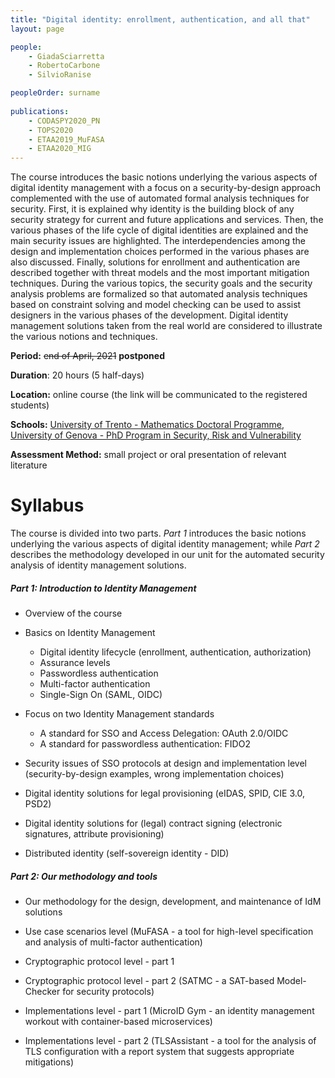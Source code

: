 ```yaml
---
title: "Digital identity: enrollment, authentication, and all that"
layout: page

people:
    - GiadaSciarretta
    - RobertoCarbone
    - SilvioRanise

peopleOrder: surname
      
publications:
    - CODASPY2020_PN
    - TOPS2020
    - ETAA2019_MuFASA
    - ETAA2020_MIG
---
```


The course introduces the basic notions underlying the various aspects of digital identity management with a focus on a security-by-design approach complemented with the use of automated formal analysis techniques for security. First, it is explained why identity is the building block of any security strategy for current and future applications and services. Then, the various phases of the life cycle of digital identities are explained and the main security issues are highlighted. The interdependencies among the design and implementation choices performed in the various phases are also discussed.  Finally, solutions for enrollment and authentication are described together with threat models and the most important mitigation techniques.  During the various topics, the security goals and the security analysis problems are formalized so that automated analysis techniques based on constraint solving and model checking can be used to assist designers in the various phases of the development. Digital identity management solutions taken from the real world are considered to illustrate the various notions and techniques.

**Period:** ~~end of April, 2021~~ **postponed**

**Duration**: 20 hours (5 half-days)

**Location:** online course (the link will be communicated to the registered students)

**Schools:** [University of Trento - Mathematics Doctoral Programme](https://www.unitn.it/drmath/46/courses),  [University of Genova - PhD Program in Security, Risk and Vulnerability](https://sicurezza.unige.it/)

**Assessment Method:** small project or oral presentation of relevant literature

# Syllabus

The course is divided into two parts. *Part 1* introduces the basic notions underlying the various aspects of digital identity management; while *Part 2* describes the methodology developed in our unit for the automated security analysis of identity management solutions.

##### Part 1: Introduction to Identity Management 

- Overview of the course

- Basics on Identity Management
  - Digital identity lifecycle (enrollment, authentication, authorization)
  - Assurance levels
  - Passwordless authentication 
  - Multi-factor authentication 
  - Single-Sign On (SAML, OIDC)
- Focus on two Identity Management standards
  - A standard for SSO and Access Delegation: OAuth 2.0/OIDC  
  - A standard for passwordless authentication: FIDO2 
- Security issues of SSO protocols at design and implementation level (security-by-design examples, wrong implementation choices) 
- Digital identity solutions for legal provisioning (eIDAS, SPID, CIE 3.0, PSD2)
- Digital identity solutions for (legal) contract signing (electronic signatures, attribute provisioning)  
- Distributed identity (self-sovereign identity - DID) 

##### Part 2: Our methodology and tools 

- Our methodology for the design, development, and maintenance of IdM solutions 

- Use case scenarios level (MuFASA - a tool for high-level specification and analysis of multi-factor authentication)

- Cryptographic protocol level - part 1

- Cryptographic protocol level - part 2 (SATMC - a SAT-based Model-Checker for security protocols)

- Implementations level - part 1 (MicroID Gym - an identity management workout with container-based microservices)

- Implementations level - part 2 (TLSAssistant - a tool for the analysis of TLS configuration with a report system that suggests appropriate mitigations)


